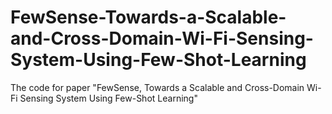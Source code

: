 # FewSense-Towards-a-Scalable-and-Cross-Domain-Wi-Fi-Sensing-System-Using-Few-Shot-Learning
The code for paper "FewSense, Towards a Scalable and Cross-Domain Wi-Fi Sensing System Using Few-Shot Learning"

